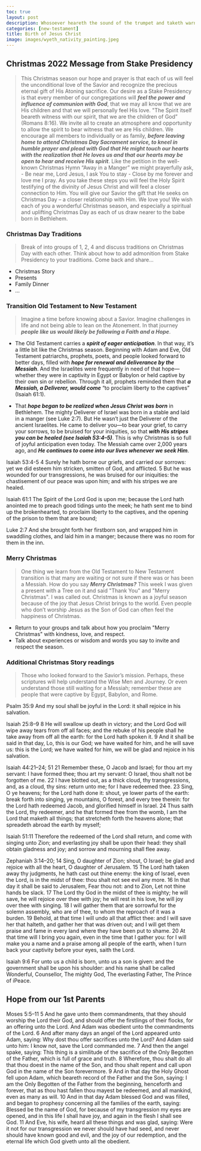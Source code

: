 ```yaml
---
toc: true
layout: post
description: Whosoever heareth the sound of the trumpet and taketh warning shall deliver their soul.
categories: [new-testament]
title: Birth of Jesus Christ
image: images/wyeth_nativity_painting.jpeg
---
```


## Christmas 2022 Message from Stake Presidency
> This Christmas season our hope and prayer is that each of us will feel the unconditional love of the Savior and recognize the precious eternal gift of His Atoning sacrifice.
> Our desire as a Stake Presidency is that every member of our congregations will ***feel the power and influence of communion with God***, that we may all know that we are His children and that we will personally feel His love. "The Spirit itself beareth witness with our spirit, that we are the children of God” (Romans 8:16).
> We invite all to create an atmosphere and opportunity to allow the spirit to bear witness that we are His children. We encourage all members to individually or as family, ***before leaving home to attend Christmas Day Sacrament service, to kneel in humble prayer and plead with God that He might touch our hearts with the realization that He loves us and that our hearts may be open to hear and receive His spirit***.
> Like the petition in the well-known Christmas Hymn “Away in a Manger” we might prayerfully ask,
    - Be near me, Lord Jesus, I ask You to stay
    - Close by me forever and love me I pray.
> As you take these steps you will feel the Holy Spirit testifying of the divinity of Jesus Christ and will feel a closer connection to Him. You will give our Savior the gift that He seeks on Christmas Day – a closer relationship with Him.
> We love you! We wish each of you a wonderful Christmas season, and especially a spiritual and uplifting Christmas Day as each of us draw nearer to the babe born in Bethlehem.

### Christmas Day Traditions
> Break of into groups of 1, 2, 4 and discuss traditions on Christmas Day with each other.   Think about how to add admonition from Stake Presidency to your traditions.  Come back and share...
- Christmas Story
- Presents
- Family Dinner
- ...

### Transition Old Testament to New Testament 
> Imagine a time before knowing about a Savior.  Imagine challenges in life and not being able to lean on the Atonement.  In that journey ***people like us would likely be following a Faith and a Hope***.

- The Old Testament carries a ***spirit of eager anticipation***. In that way, it’s a little bit like the Christmas season. Beginning with Adam and Eve, Old Testament patriarchs, prophets, poets, and people looked forward to better days, filled with ***hope for renewal and deliverance by the Messiah***. And the Israelites were frequently in need of that hope—whether they were in captivity in Egypt or Babylon or held captive by their own sin or rebellion. Through it all, prophets reminded them that ***a Messiah, a Deliverer, would come*** “to proclaim liberty to the captives” (Isaiah 61:1).

- That ***hope began to be realized when Jesus Christ was born*** in Bethlehem. The mighty Deliverer of Israel was born in a stable and laid in a manger (see Luke 2:7). But He wasn’t just the Deliverer of the ancient Israelites. He came to deliver you—to bear your grief, to carry your sorrows, to be bruised for your iniquities, so that ***with His stripes you can be healed (see Isaiah 53:4–5)***. This is why Christmas is so full of joyful anticipation even today. The Messiah came over 2,000 years ago, and ***He continues to come into our lives whenever we seek Him***.

Isaiah 53:4-5
4 Surely he hath borne our griefs, and carried our sorrows: yet we did esteem him stricken, smitten of God, and afflicted.
5 But he was wounded for our transgressions, he was bruised for our iniquities: the chastisement of our peace was upon him; and with his stripes we are healed.

Isaiah 61:1
The Spirit of the Lord God is upon me; because the Lord hath anointed me to preach good tidings unto the meek; he hath sent me to bind up the brokenhearted, to proclaim liberty to the captives, and the opening of the prison to them that are bound;

Luke 2:7
And she brought forth her firstborn son, and wrapped him in swaddling clothes, and laid him in a manger; because there was no room for them in the inn.


### Merry Christmas
> One thing we learn from the Old Testament to New Testament transition is that many are waiting or not sure if there was or has been a Messiah.  How do you say ***Merry Christmas?***  This week I was given a present with a Tree on it and said "Thank You" and "Merry Christmas".   I was called out.  Christmas is known as a joyful season because of the joy that Jesus Christ brings to the world. Even people who don’t worship Jesus as the Son of God can often feel the happiness of Christmas.
- Return to your groups and talk about how you proclaim "Merry Christmas" with kindness, love, and respect.
- Talk about experiences or wisdom and words you say to invite and respect the season.


### Additional Christmas Story readings
> Those who looked forward to the Savior’s mission.  Perhaps, these scriptures will help understand the Wise Men and Journey.  Or even understand those still waiting for a Messiah; remember these are people that were captive by Egypt, Babylon, and Rome.

Psalm 35:9
And my soul shall be joyful in the Lord: it shall rejoice in his salvation.

Isaiah 25:8–9
8 He will swallow up death in victory; and the Lord God will wipe away tears from off all faces; and the rebuke of his people shall he take away from off all the earth: for the Lord hath spoken it.
9 And it shall be said in that day, Lo, this is our God; we have waited for him, and he will save us: this is the Lord; we have waited for him, we will be glad and rejoice in his salvation.

Isaiah 44:21–24; 51
21 Remember these, O Jacob and Israel; for thou art my servant: I have formed thee; thou art my servant: O Israel, thou shalt not be forgotten of me.
22 I have blotted out, as a thick cloud, thy transgressions, and, as a cloud, thy sins: return unto me; for I have redeemed thee.
23 Sing, O ye heavens; for the Lord hath done it: shout, ye lower parts of the earth: break forth into singing, ye mountains, O forest, and every tree therein: for the Lord hath redeemed Jacob, and glorified himself in Israel.
24 Thus saith the Lord, thy redeemer, and he that formed thee from the womb, I am the Lord that maketh all things; that stretcheth forth the heavens alone; that spreadeth abroad the earth by myself;

Isaiah 51:11
Therefore the redeemed of the Lord shall return, and come with singing unto Zion; and everlasting joy shall be upon their head: they shall obtain gladness and joy; and sorrow and mourning shall flee away.

Zephaniah 3:14–20;
14 Sing, O daughter of Zion; shout, O Israel; be glad and rejoice with all the heart, O daughter of Jerusalem.
15 The Lord hath taken away thy judgments, he hath cast out thine enemy: the king of Israel, even the Lord, is in the midst of thee: thou shalt not see evil any more.
16 In that day it shall be said to Jerusalem, Fear thou not: and to Zion, Let not thine hands be slack.
17 The Lord thy God in the midst of thee is mighty; he will save, he will rejoice over thee with joy; he will rest in his love, he will joy over thee with singing.
18 I will gather them that are sorrowful for the solemn assembly, who are of thee, to whom the reproach of it was a burden.
19 Behold, at that time I will undo all that afflict thee: and I will save her that halteth, and gather her that was driven out; and I will get them praise and fame in every land where they have been put to shame.
20 At that time will I bring you again, even in the time that I gather you: for I will make you a name and a praise among all people of the earth, when I turn back your captivity before your eyes, saith the Lord.

Isaiah 9:6
For unto us a child is born, unto us a son is given: and the government shall be upon his shoulder: and his name shall be called Wonderful, Counsellor, The mighty God, The everlasting Father, The Prince of iPeace.

## Hope from our 1st Parents
Moses 5:5–11
5 And he gave unto them commandments, that they should worship the Lord their God, and should offer the firstlings of their flocks, for an offering unto the Lord. And Adam was obedient unto the commandments of the Lord.
6 And after many days an angel of the Lord appeared unto Adam, saying: Why dost thou offer sacrifices unto the Lord? And Adam said unto him: I know not, save the Lord commanded me.
7 And then the angel spake, saying: This thing is a similitude of the sacrifice of the Only Begotten of the Father, which is full of grace and truth.
8 Wherefore, thou shalt do all that thou doest in the name of the Son, and thou shalt repent and call upon God in the name of the Son forevermore.
9 And in that day the Holy Ghost fell upon Adam, which beareth record of the Father and the Son, saying: I am the Only Begotten of the Father from the beginning, henceforth and forever, that as thou hast fallen thou mayest be redeemed, and all mankind, even as many as will.
10 And in that day Adam blessed God and was filled, and began to prophesy concerning all the families of the earth, saying: Blessed be the name of God, for because of my transgression my eyes are opened, and in this life I shall have joy, and again in the flesh I shall see God.
11 And Eve, his wife, heard all these things and was glad, saying: Were it not for our transgression we never should have had seed, and never should have known good and evil, and the joy of our redemption, and the eternal life which God giveth unto all the obedient.